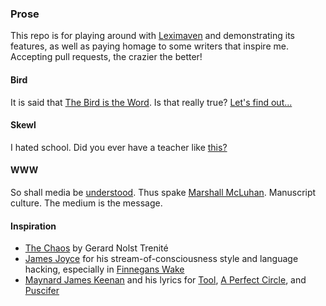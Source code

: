 ### Prose

This repo is for playing around with [Leximaven](https://github.com/drawnepicenter/leximaven) and demonstrating its features, as well as paying homage to some writers that inspire me. Accepting pull requests, the crazier the better!

#### Bird

It is said that [The Bird is the Word](https://en.wikipedia.org/wiki/Surfin%27_Bird). Is that really true? [Let's find out...](https://github.com/drawnepicenter/prose/blob/master/bird.md)

#### Skewl

I hated school. Did you ever have a teacher like [this?](https://github.com/drawnepicenter/prose/blob/master/skewl.md)

#### WWW

So shall media be [understood](https://github.com/drawnepicenter/prose/blob/master/WWW.md). Thus spake [Marshall McLuhan](https://en.wikipedia.org/wiki/Marshall_McLuhan). Manuscript culture. The medium is the message.

#### Inspiration

- [The Chaos](http://ncf.idallen.com/english.html) by Gerard Nolst Trenité
- [James Joyce](https://en.wikipedia.org/wiki/James_Joyce) for his stream-of-consciousness style and language hacking, especially in [Finnegans Wake](http://www.finnegansweb.com/wiki/index.php/TOC)
- [Maynard James Keenan](https://en.wikipedia.org/wiki/Maynard_James_Keenan#Writing_and_performance_style) and his lyrics for [Tool](http://songmeanings.com/artist/view/songs/249/), [A Perfect Circle](http://songmeanings.com/artist/view/songs/131/), and [Puscifer](http://songmeanings.com/artist/view/songs/137438962150/)
